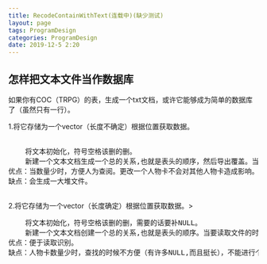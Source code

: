 ```yaml
---
title: RecodeContainWithText(连载中)(缺少测试)
layout: page
tags: ProgramDesign
categories: ProgramDesign
date: 2019-12-5 2:20
---
```

<article>
    <h1>怎样把文本文件当作数据库</h1>
        <p class="interview">
            如果你有COC（TRPG）的表，生成一个txt文档，或许它能够成为简单的数据库了（虽然只有一行）。<!--灰色小字部分-->
        </p>
        <p>
		    <span class="texttitle">1.将它存储为一个vector（长度不确定）根据位置获取数据。</span>
		    <pre>	
	将文本初始化，符号空格该删的删。
	新建一个文本文档生成一个总的关系,也就是表头的顺序，然后导出覆盖。当要读取文件的时候，就可以先读取表头文件的关系。
优点：当数量少时，方便人为查阅。更改一个人物卡不会对其他人物卡造成影响。
缺点：会生成一大堆文件。
			</pre>
			<span class="texttitle">2.将它存储为一个vector（长度确定）根据位置获取数据。</span>>
			<pre>
	将文本初始化，符号空格该删的删，需要的话要补NULL。
	新建一个文本文档创建一个总的关系,也就是表头的顺序。当要读取文件的时候，就可以先读取表头文件的关系。
优点：便于读取识别。
缺点：人物卡数量少时，查找的时候不方便（有许多NULL,而且挺长），不能进行个人的格式更改，如果要改全都要动。
			</pre>
		</p>
</article>